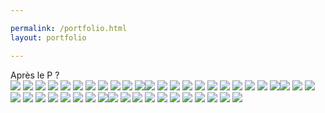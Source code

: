 ```yaml
---

permalink: /portfolio.html
layout: portfolio

---
```


<div>Après le P ?</div>
<img class="masonry-brick" src="./gif_lapin/1.gif">
<img class="masonry-brick" src="./gif_lapin/2.gif">
<img class="masonry-brick" src="./gif_lapin/3.gif">
<img class="masonry-brick" src="./gif_lapin/4.gif">
<img class="masonry-brick" src="./gif_lapin/5.gif">
<img class="masonry-brick" src="./gif_lapin/6.gif">
<img class="masonry-brick" src="./gif_lapin/7.gif">
<img class="masonry-brick" src="./gif_lapin/8.gif">
<img class="masonry-brick" src="./gif_lapin/9.gif">
<img class="masonry-brick" src="./gif_lapin/11.gif">
<img class="masonry-brick" src="./gif_lapin/16.gif"><img class="masonry-brick" src="./gif_lapin/1.gif">
<img class="masonry-brick" src="./gif_lapin/2.gif">
<img class="masonry-brick" src="./gif_lapin/3.gif">
<img class="masonry-brick" src="./gif_lapin/4.gif">
<img class="masonry-brick" src="./gif_lapin/5.gif">
<img class="masonry-brick" src="./gif_lapin/6.gif">
<img class="masonry-brick" src="./gif_lapin/7.gif">
<img class="masonry-brick" src="./gif_lapin/8.gif">
<img class="masonry-brick" src="./gif_lapin/9.gif">
<img class="masonry-brick" src="./gif_lapin/11.gif">
<img class="masonry-brick" src="./gif_lapin/16.gif"><img class="masonry-brick" src="./gif_lapin/1.gif">
<img class="masonry-brick" src="./gif_lapin/2.gif">
<img class="masonry-brick" src="./gif_lapin/3.gif">
<img class="masonry-brick" src="./gif_lapin/4.gif">
<img class="masonry-brick" src="./gif_lapin/5.gif">
<img class="masonry-brick" src="./gif_lapin/6.gif">
<img class="masonry-brick" src="./gif_lapin/7.gif">
<img class="masonry-brick" src="./gif_lapin/8.gif">
<img class="masonry-brick" src="./gif_lapin/9.gif">
<img class="masonry-brick" src="./gif_lapin/11.gif">
<img class="masonry-brick" src="./gif_lapin/16.gif"><img class="masonry-brick" src="./gif_lapin/1.gif">
<img class="masonry-brick" src="./gif_lapin/2.gif">
<img class="masonry-brick" src="./gif_lapin/3.gif">
<img class="masonry-brick" src="./gif_lapin/4.gif">
<img class="masonry-brick" src="./gif_lapin/5.gif">
<img class="masonry-brick" src="./gif_lapin/6.gif">
<img class="masonry-brick" src="./gif_lapin/7.gif">
<img class="masonry-brick" src="./gif_lapin/8.gif">
<img class="masonry-brick" src="./gif_lapin/9.gif">
<img class="masonry-brick" src="./gif_lapin/11.gif">
<img class="masonry-brick" src="./gif_lapin/16.gif">
